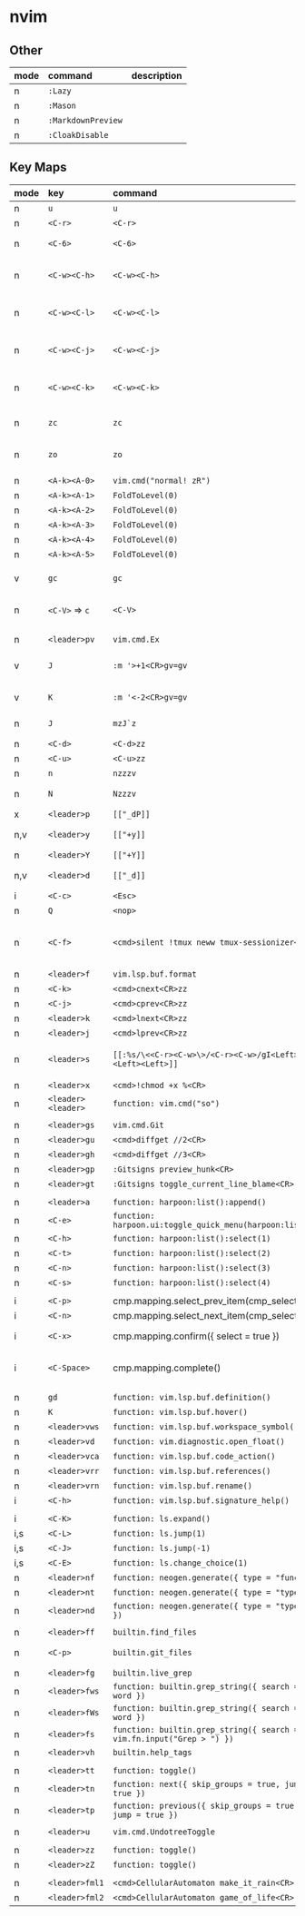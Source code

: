 # nvim

## Other

| mode | command            | description |
| :--- | :----------------- | :---------- |
| n    | `:Lazy`            |             |
| n    | `:Mason`           |             |
| n    | `:MarkdownPreview` |             |
| n    | `:CloakDisable`    |             |

## Key Maps

| mode | key                | command                                                               | topic     | description                    |
| :--- | :----------------- | :-------------------------------------------------------------------- | :-------- | :----------------------------- |
| n    | `u`                | `u`                                                                   |           | revert/undo                    |
| n    | `<C-r>`            | `<C-r>`                                                               |           | redo                           |
| n    | `<C-6>`            | `<C-6>`                                                               |           | jump back prev open            |
| n    | `<C-w><C-h>`       | `<C-w><C-h>`                                                          |           | move focus left windows        |
| n    | `<C-w><C-l>`       | `<C-w><C-l>`                                                          |           | move focus right windows       |
| n    | `<C-w><C-j>`       | `<C-w><C-j>`                                                          |           | move focus lower windows       |
| n    | `<C-w><C-k>`       | `<C-w><C-k>`                                                          |           | move focus upper windows       |
|      |                    |                                                                       |           |                                |
| n    | `zc`               | `zc`                                                                  |           | fold current block             |
| n    | `zo`               | `zo`                                                                  |           | unfold current block           |
| n    | `<A-k><A-0>`       | `vim.cmd("normal! zR")`                                               |           | unfold all                     |
| n    | `<A-k><A-1>`       | `FoldToLevel(0)`                                                      |           | fold level 1                   |
| n    | `<A-k><A-2>`       | `FoldToLevel(0)`                                                      |           | fold level 2                   |
| n    | `<A-k><A-3>`       | `FoldToLevel(0)`                                                      |           | fold level 3                   |
| n    | `<A-k><A-4>`       | `FoldToLevel(0)`                                                      |           | fold level 4                   |
| n    | `<A-k><A-5>`       | `FoldToLevel(0)`                                                      |           | fold level 5                   |
|      |                    |                                                                       |           |                                |
| v    | `gc`               | `gc`                                                                  |           | toggle comment                 |
| n    | `<C-V>` => `c`     | `<C-V>`                                                               |           | multi line selection + change  |
|      |                    |                                                                       |           |                                |
| n    | `<leader>pv`       | `vim.cmd.Ex`                                                          | basic     | exit file                      |
| v    | `J`                | `:m '>+1<CR>gv=gv`                                                    | basic     | move line(s) down              |
| v    | `K`                | `:m '<-2<CR>gv=gv`                                                    | basic     | move line(s) up                |
| n    | `J`                | ``mzJ`z``                                                             | basic     | remove line below              |
| n    | `<C-d>`            | `<C-d>zz`                                                             | basic     |                                |
| n    | `<C-u>`            | `<C-u>zz`                                                             | basic     |                                |
| n    | `n`                | `nzzzv`                                                               | basic     | search next                    |
| n    | `N`                | `Nzzzv`                                                               | basic     | search prev                    |
| x    | `<leader>p`        | `[["_dP]]`                                                            | basic     |                                |
| n,v  | `<leader>y`        | `[["+y]]`                                                             | basic     | copy selected                  |
| n    | `<leader>Y`        | `[["+Y]]`                                                             | basic     | copy line                      |
| n,v  | `<leader>d`        | `[["_d]]`                                                             | basic     | delete selected                |
| i    | `<C-c>`            | `<Esc>`                                                               | basic     |                                |
| n    | `Q`                | `<nop>`                                                               | basic     |                                |
| n    | `<C-f>`            | `<cmd>silent !tmux neww tmux-sessionizer<CR>`                         | basic     | new session by script with fzf |
| n    | `<leader>f`        | `vim.lsp.buf.format`                                                  | basic     |                                |
| n    | `<C-k>`            | `<cmd>cnext<CR>zz`                                                    | basic     |                                |
| n    | `<C-j>`            | `<cmd>cprev<CR>zz`                                                    | basic     |                                |
| n    | `<leader>k`        | `<cmd>lnext<CR>zz`                                                    | basic     |                                |
| n    | `<leader>j`        | `<cmd>lprev<CR>zz`                                                    | basic     |                                |
| n    | `<leader>s`        | `[[:%s/\<<C-r><C-w>\>/<C-r><C-w>/gI<Left><Left><Left>]]`              | basic     | replace by regex search        |
| n    | `<leader>x`        | `<cmd>!chmod +x %<CR>`                                                | basic     |                                |
| n    | `<leader><leader>` | `function: vim.cmd("so")`                                             | basic     |                                |
|      |                    |                                                                       |           |                                |
| n    | `<leader>gs`       | `vim.cmd.Git`                                                         | git       |                                |
| n    | `<leader>gu`       | `<cmd>diffget //2<CR>`                                                | git       |                                |
| n    | `<leader>gh`       | `<cmd>diffget //3<CR>`                                                | git       |                                |
| n    | `<leader>gp`       | `:Gitsigns preview_hunk<CR>`                                          | git       |                                |
| n    | `<leader>gt`       | `:Gitsigns toggle_current_line_blame<CR>`                             | git       |                                |
|      |                    |                                                                       |           |                                |
| n    | `<leader>a`        | `function: harpoon:list():append()`                                   | harpoon   |                                |
| n    | `<C-e>`            | `function: harpoon.ui:toggle_quick_menu(harpoon:list())`              | harpoon   |                                |
| n    | `<C-h>`            | `function: harpoon:list():select(1)`                                  | harpoon   |                                |
| n    | `<C-t>`            | `function: harpoon:list():select(2)`                                  | harpoon   |                                |
| n    | `<C-n>`            | `function: harpoon:list():select(3)`                                  | harpoon   |                                |
| n    | `<C-s>`            | `function: harpoon:list():select(4)`                                  | harpoon   |                                |
|      |                    |                                                                       |           |                                |
| i    | `<C-p>`            | cmp.mapping.select_prev_item(cmp_select)                              | lsp       |                                |
| i    | `<C-n>`            | cmp.mapping.select_next_item(cmp_select)                              | lsp       |                                |
| i    | `<C-x>`            | cmp.mapping.confirm({ select = true })                                | lsp       | confirm selection              |
| i    | `<C-Space>`        | cmp.mapping.complete()                                                | lsp       | open completion box            |
|      |                    |                                                                       |           |                                |
| n    | `gd`               | `function: vim.lsp.buf.definition()`                                  | lsp       |                                |
| n    | `K`                | `function: vim.lsp.buf.hover()`                                       | lsp       |                                |
| n    | `<leader>vws`      | `function: vim.lsp.buf.workspace_symbol()`                            | lsp       |                                |
| n    | `<leader>vd`       | `function: vim.diagnostic.open_float()`                               | lsp       |                                |
| n    | `<leader>vca`      | `function: vim.lsp.buf.code_action()`                                 | lsp       |                                |
| n    | `<leader>vrr`      | `function: vim.lsp.buf.references()`                                  | lsp       |                                |
| n    | `<leader>vrn`      | `function: vim.lsp.buf.rename()`                                      | lsp       |                                |
| i    | `<C-h>`            | `function: vim.lsp.buf.signature_help()`                              | lsp       |                                |
|      |                    |                                                                       |           |                                |
| i    | `<C-K>`            | `function: ls.expand()`                                               | snippets  |                                |
| i,s  | `<C-L>`            | `function: ls.jump(1)`                                                | snippets  |                                |
| i,s  | `<C-J>`            | `function: ls.jump(-1)`                                               | snippets  |                                |
| i,s  | `<C-E>`            | `function: ls.change_choice(1)`                                       | snippets  |                                |
| n    | `<leader>nf`       | `function: neogen.generate({ type = "func" })`                        | snippets  |                                |
| n    | `<leader>nt`       | `function: neogen.generate({ type = "type" })`                        | snippets  |                                |
| n    | `<leader>nd`       | `function: neogen.generate({ type = "typedef" })`                     | snippets  |                                |
|      |                    |                                                                       |           |                                |
| n    | `<leader>ff`       | `builtin.find_files`                                                  | telescope | find in files                  |
| n    | `<C-p>`            | `builtin.git_files`                                                   | telescope | find in git files              |
| n    | `<leader>fg`       | `builtin.live_grep`                                                   | telescope |                                |
| n    | `<leader>fws`      | `function: builtin.grep_string({ search = word })`                    | telescope |                                |
| n    | `<leader>fWs`      | `function: builtin.grep_string({ search = word })`                    | telescope |                                |
| n    | `<leader>fs`       | `function: builtin.grep_string({ search = vim.fn.input("Grep > ") })` | telescope |                                |
| n    | `<leader>vh`       | `builtin.help_tags`                                                   | telescope |                                |
|      |                    |                                                                       |           |                                |
| n    | `<leader>tt`       | `function: toggle()`                                                  | trouble   |                                |
| n    | `<leader>tn`       | `function: next({ skip_groups = true, jump = true })`                 | trouble   |                                |
| n    | `<leader>tp`       | `function: previous({ skip_groups = true, jump = true })`             | trouble   |                                |
|      |                    |                                                                       |           |                                |
| n    | `<leader>u`        | `vim.cmd.UndotreeToggle`                                              | undotree  |                                |
|      |                    |                                                                       |           |                                |
| n    | `<leader>zz`       | `function: toggle()`                                                  | zenmode   |                                |
| n    | `<leader>zZ`       | `function: toggle()`                                                  | zenmode   |                                |
|      |                    |                                                                       |           |                                |
| n    | `<leader>fml1`     | `<cmd>CellularAutomaton make_it_rain<CR>`                             | fun       |                                |
| n    | `<leader>fml2`     | `<cmd>CellularAutomaton game_of_life<CR>`                             | fun       |                                |
